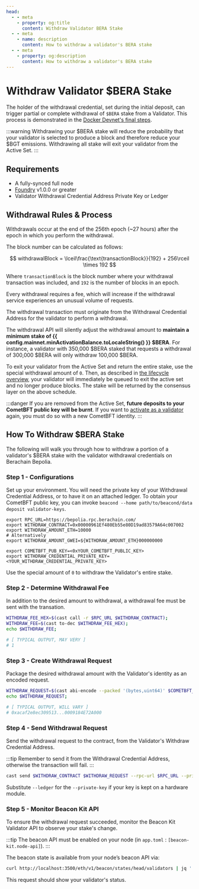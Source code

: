 ```yaml
---
head:
  - - meta
    - property: og:title
      content: Withdraw Validator BERA Stake
  - - meta
    - name: description
      content: How to withdraw a validator's BERA stake
  - - meta
    - property: og:description
      content: How to withdraw a validator's BERA stake
---
```


<script setup>
  import config from '@berachain/config/constants.json';
</script>

# Withdraw Validator $BERA Stake

The holder of the withdrawal credential, set during the initial deposit, can trigger partial or complete withdrawal of `$BERA` stake from a Validator. This process is demonstrated in the [Docker Devnet's final steps](/nodes/guides/docker-devnet#launch-local-devnet).

:::warning
Withdrawing your $BERA stake will reduce the probability that your validator
is selected to produce a block and therefore reduce your $BGT emissions. Withdrawing all stake will exit your validator from the Active Set.
:::

## Requirements

- A fully-synced full node
- [Foundry](https://book.getfoundry.sh/getting-started/installation) v1.0.0 or greater
- Validator Withdrawal Credential Address Private Key or Ledger

## Withdrawal Rules & Process

Withdrawals occur at the end of the 256th epoch (~27 hours) after the epoch in which you perform the withdrawal.

The block number can be calculated as follows:

$$ withdrawalBlock = \lceil\frac{\text{transactionBlock}}{192} + 256\rceil \times 192 $$

Where `transactionBlock` is the block number where your withdrawal transaction was included, and `192` is the number of blocks in an epoch.

Every withdrawal requires a fee, which will increase if the withdrawal service experiences an unusual volume of requests.

The withdrawal transaction must originate from the Withdrawal Credential Address for the validator to perform a withdrawal.

The withdrawal API will silently adjust the withdrawal amount to **maintain a minimum stake of {{ config.mainnet.minActivationBalance.toLocaleString() }} $BERA**. For instance, a validator with 350,000 $BERA staked that requests a withdrawal of 300,000 $BERA will only withdraw 100,000 $BERA.

To exit your validator from the Active Set and return the entire stake, use the special withdrawal amount of `0`. Then, as described in [the lifecycle overview](/nodes/validator-lifecycle), your validator will immediately be queued to exit the active set and no longer produce blocks. The stake will be returned by the consensus layer on the above schedule.

:::danger
If you are removed from the Active Set, **future deposits to your CometBFT public key will be burnt**. If you want to [activate as a validator](/nodes/guides/validator) again, you must do so with a new CometBFT identity.
:::

## How To Withdraw $BERA Stake

The following will walk you through how to withdraw a portion of a validator's $BERA stake with the validator withdrawal credentials on Berachain Bepolia.

### Step 1 - Configurations

Set up your environment. You will need the private key of your Withdrawal Credential Address, or to have it on an attached ledger. To obtain your CometBFT public key, you can invoke `beacond --home path/to/beacond/data deposit validator-keys`.

```bash-vue
export RPC_URL=https://bepolia.rpc.berachain.com/
export WITHDRAW_CONTRACT=0x00000961Ef480Eb55e80D19ad83579A64c007002
export WITHDRAW_AMOUNT_ETH=10000
# Alternatively
export WITHDRAW_AMOUNT_GWEI=${WITHDRAW_AMOUNT_ETH}000000000

export COMETBFT_PUB_KEY=<0xYOUR_COMETBFT_PUBLIC_KEY>
export WITHDRAW_CREDENTIAL_PRIVATE_KEY=<YOUR_WITHDRAW_CREDENTIAL_PRIVATE_KEY>
```

Use the special amount of `0` to withdraw the Validator's entire stake.

### Step 2 - Determine Withdrawal Fee

In addition to the desired amount to withdrawal, a withdrawal fee must be sent with the transation.

```bash
WITHDRAW_FEE_HEX=$(cast call -r $RPC_URL $WITHDRAW_CONTRACT);
WITHDRAW_FEE=$(cast to-dec $WITHDRAW_FEE_HEX);
echo $WITHDRAW_FEE;

# [ TYPICAL OUTPUT, MAY VERY ]
# 1
```

### Step 3 - Create Withdrawal Request

Package the desired withdrawal amount with the Validator's identity as an encoded request.

```bash
WITHDRAW_REQUEST=$(cast abi-encode --packed '(bytes,uint64)' $COMETBFT_PUB_KEY $WITHDRAW_AMOUNT_GWEI);
echo $WITHDRAW_REQUEST;

# [ TYPICAL OUTPUT, WILL VARY ]
# 0xacaf2e8ec309513...0009184E72A000
```

### Step 4 - Send Withdrawal Request

Send the withdrawal request to the contract, from the Validator's Withdraw Credential Address.

:::tip
Remember to send it from the Withdrawal Credential Address, otherwise the transaction will fail.
:::

```bash
cast send $WITHDRAW_CONTRACT $WITHDRAW_REQUEST --rpc-url $RPC_URL --private-key $WITHDRAW_CREDENTIAL_PRIVATE_KEY --value ${WITHDRAW_FEE}wei;
```

Substitute `--ledger` for the `--private-key` if your key is kept on a hardware module.

### Step 5 - Monitor Beacon Kit API

To ensure the withdrawal request succeeded, monitor the Beacon Kit Validator API to observe your stake's change.

:::tip
The beacon API must be enabled on your node (in `app.toml` : `[beacon-kit.node-api]`).
:::

The beacon state is available from your node’s beacon API via:

```bash
curl http://localhost:3500/eth/v1/beacon/states/head/validators | jq '.[] | select(type == "object" and .validator? and .validator.pubkey ==  "$COMETBFT_PUB_KEY")'`);
```

This request should show your validator's status.
